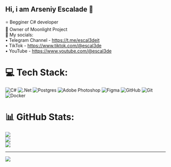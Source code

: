 ## Hi, i am Arseniy Escalade 👋

⭐️ Begginer C# developer<br/>
🧠 Owner of Moonlight Project<br/>
🎯 My socials:<br/>
 • Telegram Channel - https://t.me/escal3deit<br/>
 • TikTok - https://www.tiktok.com/@escal3de<br/>
 • YouTube - https://www.youtube.com/@escal3de<br/>


# 💻 Tech Stack:
![C#](https://img.shields.io/badge/c%23-%23239120.svg?style=for-the-badge&logo=csharp&logoColor=white) ![.Net](https://img.shields.io/badge/.NET-5C2D91?style=for-the-badge&logo=.net&logoColor=white) ![Postgres](https://img.shields.io/badge/postgres-%23316192.svg?style=for-the-badge&logo=postgresql&logoColor=white) ![Adobe Photoshop](https://img.shields.io/badge/adobe%20photoshop-%2331A8FF.svg?style=for-the-badge&logo=adobe%20photoshop&logoColor=white) ![Figma](https://img.shields.io/badge/figma-%23F24E1E.svg?style=for-the-badge&logo=figma&logoColor=white) ![GitHub](https://img.shields.io/badge/github-%23121011.svg?style=for-the-badge&logo=github&logoColor=white) ![Git](https://img.shields.io/badge/git-%23F05033.svg?style=for-the-badge&logo=git&logoColor=white) ![Docker](https://img.shields.io/badge/docker-%230db7ed.svg?style=for-the-badge&logo=docker&logoColor=white)
# 📊 GitHub Stats:
![](https://github-readme-stats.vercel.app/api?username=escal3de&theme=dark&hide_border=false&include_all_commits=false&count_private=false)<br/>
![](https://nirzak-streak-stats.vercel.app/?user=escal3de&theme=dark&hide_border=false)<br/>
![](https://github-readme-stats.vercel.app/api/top-langs/?username=escal3de&theme=dark&hide_border=false&include_all_commits=false&count_private=false&layout=compact)

---
[![](https://visitcount.itsvg.in/api?id=escal3de&icon=0&color=0)](https://visitcount.itsvg.in)

<!-- Proudly created with GPRM ( https://gprm.itsvg.in ) -->
